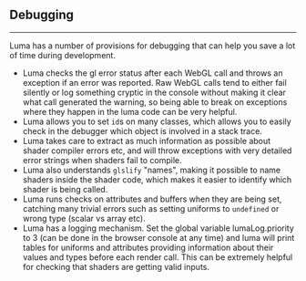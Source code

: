 ## Debugging
---------------------------------

Luma has a number of provisions for debugging that can help you save a lot
of time during development.

* Luma checks the gl error status after each WebGL call and throws an
  exception if an error was reported. Raw WebGL calls tend to either fail
  silently or log something cryptic in the console without making it clear
  what call generated the warning, so being able to break
  on exceptions where they happen in the luma code can be very helpful.
* Luma allows you to set `id`s on many classes, which allows you to easily
  check in the debugger which object is involved in a stack trace.
* Luma takes care to extract as much information as possible about
  shader compiler errors etc, and will throw exceptions with very detailed
  error strings when shaders fail to compile.
* Luma also understands `glslify` "names", making it possible to name shaders
  inside the shader code, which makes it easier to identify which shader
  is being called.
* Luma runs checks on attributes and buffers when they are being set,
  catching many trivial errors such as setting uniforms to `undefined`
  or wrong type (scalar vs array etc).
* Luma has a logging mechanism. Set the global variable lumaLog.priority to 3
  (can be done in the browser console at any time) and luma will print
  tables for uniforms and attributes providing information
  about their values and types before each render call. This can be extremely
  helpful for checking that shaders are getting valid inputs.
